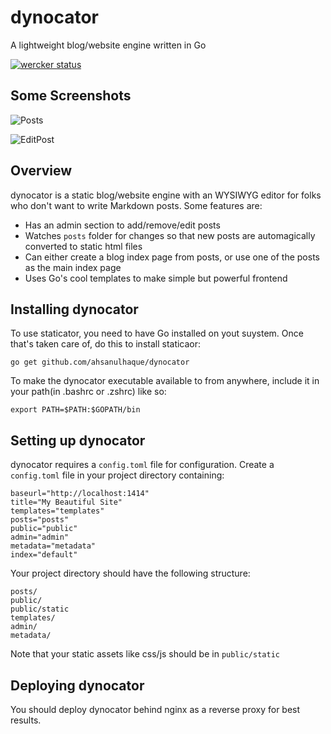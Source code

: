dynocator
=========

A lightweight blog/website engine written in Go

[![wercker status](https://app.wercker.com/status/31c879f3e09f9c126fc1f8b41d6c83cd/s "wercker status")](https://app.wercker.com/project/bykey/31c879f3e09f9c126fc1f8b41d6c83cd)

## Some Screenshots

![Posts](http://i.imgur.com/FpXAw0P.png)

![EditPost](http://i.imgur.com/soOFQ0h.png)

## Overview

dynocator is a static blog/website engine with an WYSIWYG editor for folks who don't want to write Markdown posts. Some features are:
- Has an admin section to add/remove/edit posts
- Watches `posts` folder for changes so that new posts are automagically converted to static html files
- Can either create a blog index page from posts, or use one of the posts as the main index page
- Uses Go's cool templates to make simple but powerful frontend

## Installing dynocator
To use staticator, you need to have Go installed on yout suystem. Once that's taken care of, do this to install staticaor:
```
go get github.com/ahsanulhaque/dynocator
```

To make the dynocator executable available to from anywhere, include it in your path(in .bashrc or .zshrc) like so:
```
export PATH=$PATH:$GOPATH/bin
```

## Setting up dynocator
dynocator requires a `config.toml` file for configuration. Create a `config.toml` file in your project directory containing:
```
baseurl="http://localhost:1414"
title="My Beautiful Site"
templates="templates"
posts="posts"
public="public"
admin="admin"
metadata="metadata"
index="default"
```
Your project directory should have the following structure:
```
posts/
public/
public/static
templates/
admin/
metadata/
```
Note that your static assets like css/js should be in `public/static`

## Deploying dynocator

You should deploy dynocator behind nginx as a reverse proxy for best results.

